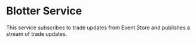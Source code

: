 # Blotter Service

This service subscribes to trade updates from Event Store and publishes a stream of trade updates. 